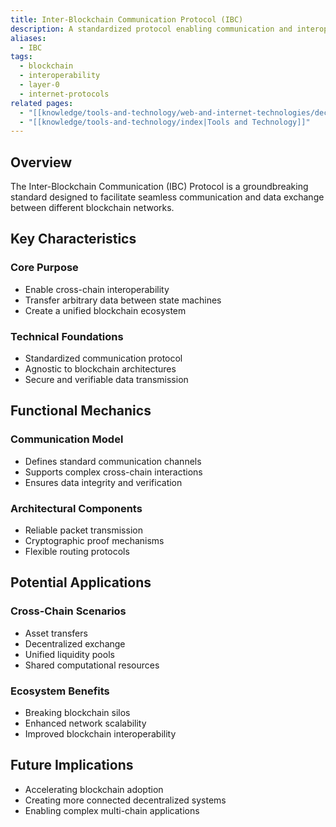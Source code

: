 ```yaml
---
title: Inter-Blockchain Communication Protocol (IBC)
description: A standardized protocol enabling communication and interoperability between diverse blockchain networks
aliases: 
  - IBC
tags:
  - blockchain
  - interoperability
  - layer-0
  - internet-protocols
related pages:
  - "[[knowledge/tools-and-technology/web-and-internet-technologies/decentralized-web/layer-0/index|Layer 0]]"
  - "[[knowledge/tools-and-technology/index|Tools and Technology]]"
---
```


## Overview

The Inter-Blockchain Communication (IBC) Protocol is a groundbreaking standard designed to facilitate seamless communication and data exchange between different blockchain networks.

## Key Characteristics

### Core Purpose

- Enable cross-chain interoperability
- Transfer arbitrary data between state machines
- Create a unified blockchain ecosystem

### Technical Foundations

- Standardized communication protocol
- Agnostic to blockchain architectures
- Secure and verifiable data transmission

## Functional Mechanics

### Communication Model

- Defines standard communication channels
- Supports complex cross-chain interactions
- Ensures data integrity and verification

### Architectural Components

- Reliable packet transmission
- Cryptographic proof mechanisms
- Flexible routing protocols

## Potential Applications

### Cross-Chain Scenarios

- Asset transfers
- Decentralized exchange
- Unified liquidity pools
- Shared computational resources

### Ecosystem Benefits

- Breaking blockchain silos
- Enhanced network scalability
- Improved blockchain interoperability

## Future Implications

- Accelerating blockchain adoption
- Creating more connected decentralized systems
- Enabling complex multi-chain applications

